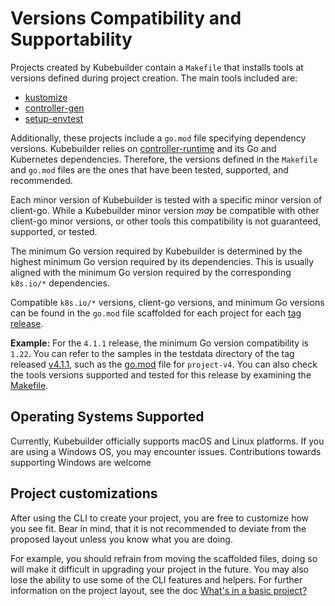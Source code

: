 # Versions Compatibility and Supportability

Projects created by Kubebuilder contain a `Makefile` that installs tools at versions defined during project creation.
The main tools included are:

- [kustomize](https://github.com/kubernetes-sigs/kustomize)
- [controller-gen](https://github.com/kubernetes-sigs/controller-tools)
- [setup-envtest](https://github.com/kubernetes-sigs/controller-runtime/tree/main/tools/setup-envtest)

Additionally, these projects include a `go.mod` file specifying dependency versions.
Kubebuilder relies on [controller-runtime](https://github.com/kubernetes-sigs/controller-runtime) and its Go and Kubernetes dependencies.
Therefore, the versions defined in the `Makefile` and `go.mod` files are the ones that have been tested, supported, and recommended.

Each minor version of Kubebuilder is tested with a specific minor version of client-go.
While a Kubebuilder minor version *may* be compatible with other client-go minor versions,
or other tools this compatibility is not guaranteed, supported, or tested.

The minimum Go version required by Kubebuilder is determined by the highest minimum
Go version required by its dependencies. This is usually aligned with the minimum
Go version required by the corresponding `k8s.io/*` dependencies.

Compatible `k8s.io/*` versions, client-go versions, and minimum Go versions can be found in the `go.mod`
file scaffolded for each project for each [tag release](https://github.com/kubernetes-sigs/kubebuilder/tags).

**Example:** For the `4.1.1` release, the minimum Go version compatibility is `1.22`.
You can refer to the samples in the testdata directory of the tag released [v4.1.1](https://github.com/kubernetes-sigs/kubebuilder/tree/v4.1.1/testdata),
such as the [go.mod](https://github.com/kubernetes-sigs/kubebuilder/blob/v4.1.1/testdata/project-v4/go.mod#L3) file for `project-v4`. You can also check the tools versions supported and
tested for this release by examining the [Makefile](https://github.com/kubernetes-sigs/kubebuilder/blob/v4.1.1/testdata/project-v4/Makefile#L160-L165).

## Operating Systems Supported

Currently, Kubebuilder officially supports macOS and Linux platforms. If you are using a Windows OS, you may encounter issues.
Contributions towards supporting Windows are welcome

<aside class="note warning">
<h1>Project customizations</h1>

After using the CLI to create your project, you are free to customize how
you see fit. Bear in mind, that it is not recommended to deviate from
the proposed layout unless you know what you are doing.

For example, you should refrain from moving the scaffolded files,
doing so will make it difficult in upgrading your project in the future.
You may also lose the ability to use some of the CLI features and helpers.
For further information on the project layout, see the doc [What's in a basic project?][basic-project-doc]

</aside>

[basic-project-doc]: ./cronjob-tutorial/basic-project.md
